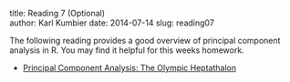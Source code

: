 title: Reading 7 (Optional)                                                                                                                                  
author: Karl Kumbier
date: 2014-07-14
slug: reading07

The following reading provides a good overview of principal component
analysis in R. You may find it helpful for this weeks homework.

* [Principal Component Analysis: The Olympic
    Heptathalon](http://cran.r-project.org/web/packages/HSAUR/vignettes/Ch_principal_components_analysis.pdf)


